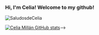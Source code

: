 ### Hi, I'm Celia! Welcome to my github!

![SaludosdeCelia](https://user-images.githubusercontent.com/106325280/210613816-c08e2dc8-d32d-4397-afe5-0a595d8fc316.gif)

[![Celia Millán GitHub stats](https://github-readme-stats.vercel.app/api?username=CeliaMi)](https://github.com/CeliaMi/github-readme-stats)-->
<!--
**CeliaMi/CeliaMi** is a ✨ _special_ ✨ repository because its `README.md` (this file) appears on your GitHub profile.

Here are some ideas to get you started:

- 🔭 I’m currently working on ...
- 🌱 I’m currently learning ...
- 👯 I’m looking to collaborate on ...
- 🤔 I’m looking for help with ...
- 💬 Ask me about ...
- 📫 How to reach me: ...
- 😄 Pronouns: ...
- ⚡ Fun fact: ...
-->
